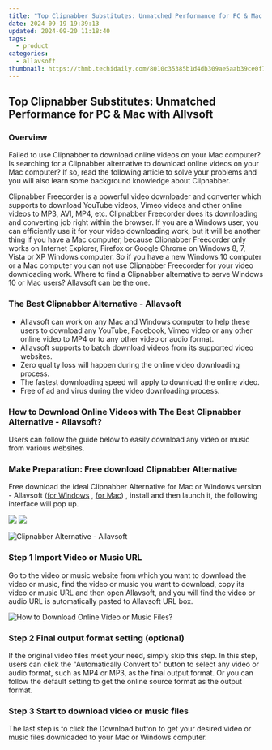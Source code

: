 ```yaml
---
title: "Top Clipnabber Substitutes: Unmatched Performance for PC & Mac with Allvsoft"
date: 2024-09-19 19:39:13
updated: 2024-09-20 11:18:40
tags:
  - product
categories:
  - allavsoft
thumbnail: https://thmb.techidaily.com/8010c35385b1d4db309ae5aab39ce0f7ad55b6a2892c96756f155f1fe1fe9c5e.jpg
---
```


## Top Clipnabber Substitutes: Unmatched Performance for PC & Mac with Allvsoft

### Overview

Failed to use Clipnabber to download online videos on your Mac computer? Is searching for a Clipnabber alternative to download online videos on your Mac computer? If so, read the following article to solve your problems and you will also learn some background knowledge about Clipnabber.

Clipnabber Freecorder is a powerful video downloader and converter which supports to download YouTube videos, Vimeo videos and other online videos to MP3, AVI, MP4, etc. Clipnabber Freecorder does its downloading and converting job right within the browser. If you are a Windows user, you can efficiently use it for your video downloading work, but it will be another thing if you have a Mac computer, because Clipnabber Freecorder only works on Internet Explorer, Firefox or Google Chrome on Windows 8, 7, Vista or XP Windows computer. So if you have a new Windows 10 computer or a Mac computer you can not use Clipnabber Freecorder for your video downloading work. Where to find a Clipnabber alternative to serve Windows 10 or Mac users? Allavsoft can be the one.

### The Best Clipnabber Alternative - Allavsoft

* Allavsoft can work on any Mac and Windows computer to help these users to download any YouTube, Facebook, Vimeo video or any other online video to MP4 or to any other video or audio format.
* Allavsoft supports to batch download videos from its supported video websites.
* Zero quality loss will happen during the online video downloading process.
* The fastest downloading speed will apply to download the online video.
* Free of ad and virus during the video downloading process.

### How to Download Online Videos with The Best Clipnabber Alternative - Allavsoft?

Users can follow the guide below to easily download any video or music from various websites.

### Make Preparation: Free download Clipnabber Alternative

Free download the ideal Clipnabber Alternative for Mac or Windows version - Allavsoft ([for Windows](https://tools.techidaily.com/allavsoft/products/) , [for Mac](https://tools.techidaily.com/allavsoft/products/)) , install and then launch it, the following interface will pop up.

[![](https://www.allavsoft.com/how-to/../images/how-to/free-download-win.jpg)](https://tools.techidaily.com/allavsoft/products/) [![](https://www.allavsoft.com/how-to/../images/how-to/free-download-mac.jpg)](https://tools.techidaily.com/allavsoft/products/)

![Clipnabber Alternative - Allavsoft](https://www.allavsoft.com/how-to/../images/allavsoft/screen-shot-600.jpg)

### Step 1 Import Video or Music URL

Go to the video or music website from which you want to download the video or music, find the video or music you want to download, copy its video or music URL and then open Allavsoft, and you will find the video or audio URL is automatically pasted to Allavsoft URL box.

![How to Download Online Video or Music Files?](https://www.allavsoft.com/how-to/../images/how-to/download-rtmp-video/download-rtmp-video.jpg)

### Step 2 Final output format setting (optional)

If the original video files meet your need, simply skip this step. In this step, users can click the "Automatically Convert to" button to select any video or audio format, such as MP4 or MP3, as the final output format. Or you can follow the default setting to get the online source format as the output format.

### Step 3 Start to download video or music files

The last step is to click the Download button to get your desired video or music files downloaded to your Mac or Windows computer.

<ins class="adsbygoogle"
     style="display:block"
     data-ad-format="autorelaxed"
     data-ad-client="ca-pub-7571918770474297"
     data-ad-slot="1223367746"></ins>



<ins class="adsbygoogle"
     style="display:block"
     data-ad-client="ca-pub-7571918770474297"
     data-ad-slot="8358498916"
     data-ad-format="auto"
     data-full-width-responsive="true"></ins>
